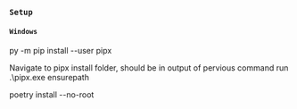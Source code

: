 ### `Setup`
#### `Windows`
py -m pip install --user pipx

Navigate to pipx install folder, should be in output of pervious command
run .\pipx.exe ensurepath

poetry install --no-root
